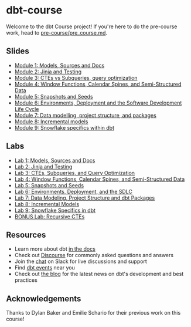 # dbt-course

Welcome to the dbt Course project! If you're here to do the pre-course work, head to [pre-course/pre_course.md](pre-course/pre_course.md).

## Slides

* [Module 1: Models, Sources and Docs](https://docs.google.com/presentation/d/e/2PACX-1vRUnKXbE_NCXgJEaL8J_fuWngTWu91NXYgxqVNI8iUlsieb3C4GgoltCT7-y0ne-RcwqJxcAVG6FX6p/pub?start=false&loop=false&delayms=3000)
* [Module 2: Jinja and Testing](https://docs.google.com/presentation/d/e/2PACX-1vT7ouSIof8dcgeXi9OMLX49j_gexKE0UEMSbGiCc4x73LCUqCR_5i6VBeQFAEKMaOUac16IG0LIAyjv/pub?start=false&loop=false&delayms=3000)
* [Module 3: CTEs vs Subqueries, query optimization](https://docs.google.com/presentation/d/e/2PACX-1vS2W8eVxQ23gHWPjTJ_MjLIkNmXEy2zq9P98HHKeg16_i8cU9ck0hxLsMMCua-B4huMlsRIlRx4FUy6/pub?start=false&loop=false&delayms=3000)
* [Module 4: Window Functions,  Calendar Spines, and Semi-Structured Data](https://docs.google.com/presentation/d/e/2PACX-1vSNhM6vzlYoK85kp641XyEDXZDXVY77_SOzFk4nfvi9NCMNJYeTDisSQnNKpW_0s9im4T8pQxKGZEPy/pub?start=false&loop=false&delayms=3000)
* [Module 5: Snapshots and Seeds](https://docs.google.com/presentation/d/e/2PACX-1vSF6WJ6qG5IVc9j7CoKWXc0p-pT7SsoeIiF--5lPEPbwiRVftUGZ34EGxv1NvyCZrkz3oZ70k1dvDlC/pub?start=false&loop=false&delayms=3000)
* [Module 6: Environments, Deployment and the Software Development Life Cycle](https://docs.google.com/presentation/d/e/2PACX-1vRixqOiVnj_Suba8Geuu9AgSv4FuO6GPt_oDMGtwhLaSDZXNcHOY9lhRuwVBoCWFQcTwtaFDuNiKtgk/pub?start=false&loop=false&delayms=3000)
* [Module 7: Data modelling, project structure, and packages](https://docs.google.com/presentation/d/e/2PACX-1vQPsymQuUh94mp_WWBmL-Tir-IZ94v-t2h8v2xKQXuBNoQlmjqktt5PFU5GHui9emDV_xLCqTHgaYDY/pub?start=false&loop=false&delayms=3000)
* [Module 8: Incremental models](https://docs.google.com/presentation/d/e/2PACX-1vRWUS9q39u7NP87SSptGTtVj_CQQbgCmEH22GardNMbbhwktADqqV-hMlA1iFbONvIhx-PJE1y12IjD/pub?start=false&loop=false&delayms=3000)
* [Module 9: Snowflake specifics within dbt](https://docs.google.com/presentation/d/e/2PACX-1vR9XoOZ3GNwhkDlgO2QNuZnf27KEVk-GDT7Ynw1NGWvyKzah3sidPkoezdHZeJdoznZVyDd0DDtkmcj/pub?start=false&loop=false&delayms=3000)


## Labs

* [Lab 1: Models, Sources and Docs](labs/lab1.md)
* [Lab 2: Jinja and Testing](labs/lab2.md)
* [Lab 3: CTEs, Subqueries, and Query Optimization](labs/lab3.md)
* [Lab 4: Window Functions, Calendar Spines, and Semi-Structured Data](labs/lab4.md)
* [Lab 5: Snapshots and Seeds](labs/lab5.md)
* [Lab 6: Environments, Deployment, and the SDLC](labs/lab6.md)
* [Lab 7: Data Modeling, Project Structure and dbt Packages](labs/lab7.md)
* [Lab 8: Incremental Models](labs/lab8.md)
* [Lab 9: Snowflake Specifics in dbt](labs/lab9.md)
* [BONUS Lab: Recursive CTEs](labs/labBONUS.md)

## Resources

- Learn more about dbt [in the docs](https://docs.getdbt.com/docs/introduction)
- Check out [Discourse](https://discourse.getdbt.com/) for commonly asked questions and answers
- Join the [chat](http://slack.getdbt.com/) on Slack for live discussions and support
- Find [dbt events](https://events.getdbt.com) near you
- Check out [the blog](https://blog.getdbt.com/) for the latest news on dbt's development and best practices


## Acknowledgements

Thanks to Dylan Baker and Emilie Schario for their previous work on this course!